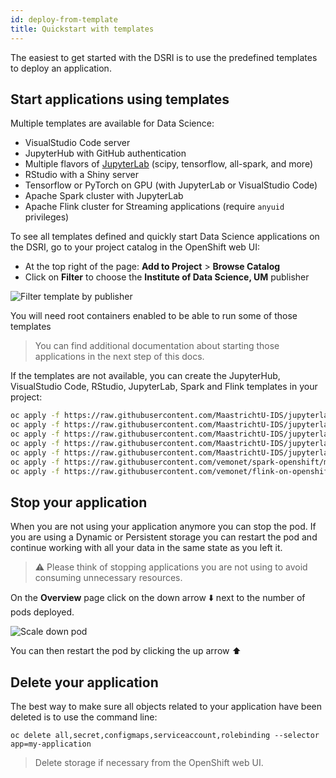 ```yaml
---
id: deploy-from-template
title: Quickstart with templates
---
```


The easiest to get started with the DSRI is to use the predefined templates to deploy an application.

## Start applications using templates

Multiple templates are available for Data Science:

* VisualStudio Code server
* JupyterHub with GitHub authentication
* Multiple flavors of [JupyterLab](https://github.com/jupyter/docker-stacks) (scipy, tensorflow, all-spark, and more)
* RStudio with a Shiny server
* Tensorflow or PyTorch on GPU (with JupyterLab or VisualStudio Code)
* Apache Spark cluster with JupyterLab
* Apache Flink cluster for Streaming applications (require `anyuid` privileges)

To see all templates defined and quickly start Data Science applications on the DSRI, go to your project catalog in the OpenShift web UI:
* At the top right of the page: **Add to Project** > **Browse Catalog**
* Click on **Filter** to choose the **Institute of Data Science, UM** publisher

<img src="/dsri-documentation/img/screenshot-dsri-filter-publishers.png" alt="Filter template by publisher" style="max-width: 100%; max-height: 100%;" />

You will need root containers enabled to be able to run some of those templates

> You can find additional documentation about starting those applications in the next step of this docs.

If the templates are not available, you can create the JupyterHub, VisualStudio Code, RStudio, JupyterLab, Spark and Flink templates in your project:

```bash
oc apply -f https://raw.githubusercontent.com/MaastrichtU-IDS/jupyterlab-on-openshift/master/template-jupyterhub-github-auth.yml
oc apply -f https://raw.githubusercontent.com/MaastrichtU-IDS/jupyterlab-on-openshift/master/template-vscode-dynamic.yml
oc apply -f https://raw.githubusercontent.com/MaastrichtU-IDS/jupyterlab-on-openshift/master/template-rstudio-shiny-dynamic.yml
oc apply -f https://raw.githubusercontent.com/MaastrichtU-IDS/jupyterlab-on-openshift/master/template-jupyterlab-dynamic.yml
oc apply -f https://raw.githubusercontent.com/MaastrichtU-IDS/jupyterlab-on-openshift/master/template-jupyterlab-persistent.yml
oc apply -f https://raw.githubusercontent.com/vemonet/spark-openshift/master/spark-template-dsri.yml
oc apply -f https://raw.githubusercontent.com/vemonet/flink-on-openshift/master/template-flink-dsri.yml
```

## Stop your application

When you are not using your application anymore you can stop the pod. If you are using a Dynamic or Persistent storage you can restart the pod and continue working with all your data in the same state as you left it.

> ⚠️ Please think of stopping applications you are not using to avoid consuming unnecessary resources.

On the **Overview** page click on the down arrow ⬇️ next to the number of pods deployed.

<img src="/dsri-documentation/img/screenshot_scaledown_pod.png" alt="Scale down pod" style="max-width: 100%; max-height: 100%;" />

You can then restart the pod by clicking the up arrow ⬆️

## Delete your application

The best way to make sure all objects related to your application have been deleted is to use the command line:

```shell
oc delete all,secret,configmaps,serviceaccount,rolebinding --selector app=my-application
```

> Delete storage if necessary from the OpenShift web UI.

